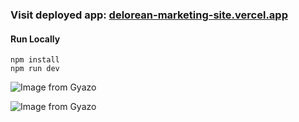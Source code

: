 ### Visit deployed app: [delorean-marketing-site.vercel.app](https://codepen-app.vercel.app/)
#### Run Locally

```
npm install
npm run dev
```

![Image from Gyazo](https://github.com/RyanKendrick/delorean-marketing-site/blob/main/public/gif1.gif?raw=true)

![Image from Gyazo](https://github.com/RyanKendrick/delorean-marketing-site/blob/main/public/gif2.gif?raw=true)




